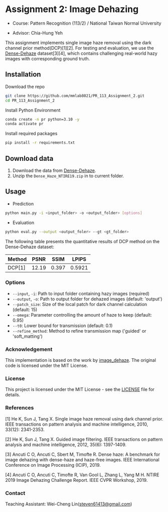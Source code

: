 # Assignment 2: Image Dehazing

- Course: Pattern Recognition (113/2) / National Taiwan Normal University

- Advisor: Chia-Hung Yeh

This assignment implements single image haze removal using the dark channel prior method(DCP)[1][2]. For testing and evaluation, we use the [Dense-Dehaze](https://data.vision.ee.ethz.ch/cvl/ntire19//dense-haze/) dataset[3][4], which contains challenging real-world hazy images with corresponding ground truth.

## Installation 

Download the repo
```bash
git clone https://github.com/mmlab8021/PR_113_Assignment_2.git
cd PR_113_Assignment_2
```

Install Python Environment
```bash
conda create -n pr python=3.10 -y
conda activate pr
```

Install required packages
```bash
pip install -r requirements.txt
```

## Download data

1. Download the data from [Dense-Dehaze](https://data.vision.ee.ethz.ch/cvl/ntire19//dense-haze/).
2. Unzip the `Dense_Haze_NTIRE19.zip` in to current folder.

## Usage

- Prediction
```bash
python main.py -i <input_folder> -o <output_folder> [options]
```

- Evaluation
```bash
python eval.py --output <output_foler> --gt <gt_folder>
```

The following table presents the quantitative results of DCP method on the Dense-Dehaze dataset:

| Method  | PSNR | SSIM | LPIPS |
|---------|------|------|-------|
| DCP[1]  | 12.19| 0.397|0.5921 |

### Options

- `--input`, `-i`: Path to input folder containing hazy images (required)
- `--output`, `-o`: Path to output folder for dehazed images (default: 'output')
- `--patch_size`: Size of the local patch for dark channel calculation (default: 15)
- `--omega`: Parameter controlling the amount of haze to keep (default: 0.95)
- `--t0`: Lower bound for transmission (default: 0.1)
- `--refine_method`: Method to refine transmission map ('guided' or 'soft_matting')


### Acknowledgement

This implementation is based on the work by [image_dehaze](https://github.com/He-Zhang/image_dehaze/). The original code is licensed under the MIT License. 

### License

This project is licensed under the MIT License - see the [LICENSE](LICENSE) file for details.


### References 

[1] He K, Sun J, Tang X. Single image haze removal using dark channel prior. IEEE transactions on pattern analysis and machine intelligence, 2010, 33(12): 2341-2353.

[2] He K, Sun J, Tang X. Guided image filtering. IEEE transactions on pattern analysis and machine intelligence, 2012, 35(6): 1397-1409.

[3] Ancuti C O, Ancuti C, Sbert M, Timofte R. Dense haze: A benchmark for image dehazing with dense-haze and haze-free images. IEEE International Conference on Image Processing (ICIP), 2019.

[4] Ancuti C O, Ancuti C, Timofte R, Van Gool L, Zhang L, Yang M H. NTIRE 2019 Image Dehazing Challenge Report. IEEE CVPR Workshop, 2019.

###  Contact
Teaching Assistant: Wei-Cheng Lin(steven61413@gmail.com)
